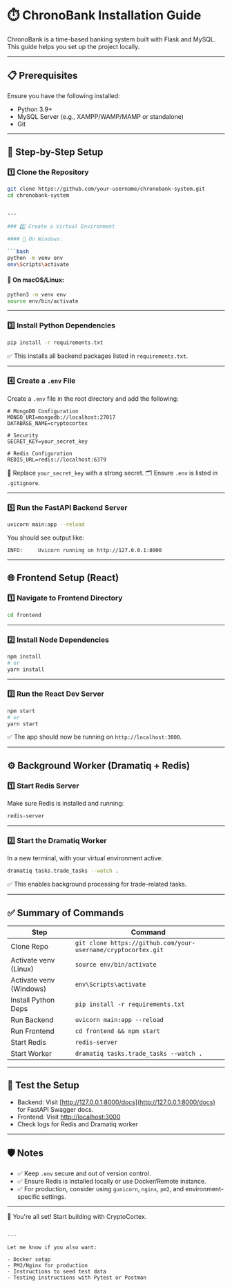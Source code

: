 # ⏱️ ChronoBank Installation Guide

ChronoBank is a time-based banking system built with Flask and MySQL. This guide helps you set up the project locally.

---

## 📋 Prerequisites

Ensure you have the following installed:

- Python 3.9+
- MySQL Server (e.g., XAMPP/WAMP/MAMP or standalone)
- Git

---

## 🧪 Step-by-Step Setup

### 1️⃣ Clone the Repository

```bash
git clone https://github.com/your-username/chronobank-system.git
cd chronobank-system


---

### 2️⃣ Create a Virtual Environment

#### 🔸 On Windows:

```bash
python -m venv env
env\Scripts\activate
```

#### 🔸 On macOS/Linux:

```bash
python3 -m venv env
source env/bin/activate
```

---

### 3️⃣ Install Python Dependencies

```bash
pip install -r requirements.txt
```

✅ This installs all backend packages listed in `requirements.txt`.

---

### 4️⃣ Create a `.env` File

Create a `.env` file in the root directory and add the following:

```env
# MongoDB Configuration
MONGO_URI=mongodb://localhost:27017
DATABASE_NAME=cryptocortex

# Security
SECRET_KEY=your_secret_key

# Redis Configuration
REDIS_URL=redis://localhost:6379
```

🔐 Replace `your_secret_key` with a strong secret.
🗂️ Ensure `.env` is listed in `.gitignore`.

---

### 5️⃣ Run the FastAPI Backend Server

```bash
uvicorn main:app --reload
```

You should see output like:

```text
INFO:     Uvicorn running on http://127.0.0.1:8000
```

---

## 🌐 Frontend Setup (React)

### 1️⃣ Navigate to Frontend Directory

```bash
cd frontend
```

---

### 2️⃣ Install Node Dependencies

```bash
npm install
# or
yarn install
```

---

### 3️⃣ Run the React Dev Server

```bash
npm start
# or
yarn start
```

✅ The app should now be running on `http://localhost:3000`.

---

## ⚙️ Background Worker (Dramatiq + Redis)

### 1️⃣ Start Redis Server

Make sure Redis is installed and running:

```bash
redis-server
```

---

### 2️⃣ Start the Dramatiq Worker

In a new terminal, with your virtual environment active:

```bash
dramatiq tasks.trade_tasks --watch .
```

✅ This enables background processing for trade-related tasks.

---

## ✅ Summary of Commands

| Step                    | Command                                                       |
| ----------------------- | ------------------------------------------------------------- |
| Clone Repo              | `git clone https://github.com/your-username/cryptocortex.git` |
| Activate venv (Linux)   | `source env/bin/activate`                                     |
| Activate venv (Windows) | `env\Scripts\activate`                                        |
| Install Python Deps     | `pip install -r requirements.txt`                             |
| Run Backend             | `uvicorn main:app --reload`                                   |
| Run Frontend            | `cd frontend && npm start`                                    |
| Start Redis             | `redis-server`                                                |
| Start Worker            | `dramatiq tasks.trade_tasks --watch .`                        |

---

## 🧪 Test the Setup

* Backend: Visit [http://127.0.0.1:8000/docs](http://127.0.0.1:8000/docs) for FastAPI Swagger docs.
* Frontend: Visit [http://localhost:3000](http://localhost:3000)
* Check logs for Redis and Dramatiq worker

---

## 🛡️ Notes

* ✅ Keep `.env` secure and out of version control.
* ✅ Ensure Redis is installed locally or use Docker/Remote instance.
* ✅ For production, consider using `gunicorn`, `nginx`, `pm2`, and environment-specific settings.

---

🎉 You're all set! Start building with CryptoCortex.

```

---

Let me know if you also want:

- Docker setup  
- PM2/Nginx for production  
- Instructions to seed test data  
- Testing instructions with Pytest or Postman
```
